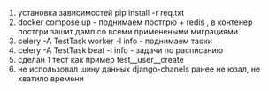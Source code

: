 1) установка зависимостей pip install -r req.txt
2) docker compose up - поднимаем постгрю + redis , в контенер постгри зашит дамп со всеми применеными миграциями
3) celery -A TestTask worker -l info - поднимаем таски
4) celery -A TestTask beat -l info - задачи по расписанию
5) сделан 1 тест как пример test__user__create
6) не использовал шину данных django-chanels ранее не юзал, не хватило времени

